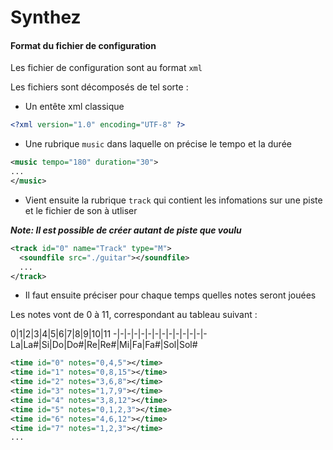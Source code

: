 # Synthez

#### Format du fichier de configuration

Les fichier de configuration sont au format ``xml``

Les fichiers sont décomposés de tel sorte :

- Un entête xml classique

```xml
<?xml version="1.0" encoding="UTF-8" ?>
```

- Une rubrique ``music`` dans laquelle on précise le tempo et la durée

```xml
<music tempo="180" duration="30">
...
</music>
```

- Vient ensuite la rubrique ``track`` qui contient les infomations sur une piste et le fichier de son à utliser

***Note: Il est possible de créer autant de piste que voulu***

```xml
<track id="0" name="Track" type="M">
  <soundfile src="./guitar"></soundfile>
  ...
</track>
```

- Il faut ensuite préciser pour chaque temps quelles notes seront jouées

Les notes vont de 0 à 11, correspondant au tableau suivant :

0|1|2|3|4|5|6|7|8|9|10|11
-|-|-|-|-|-|-|-|-|-|-|-|-|-
La|La#|Si|Do|Do#|Re|Re#|Mi|Fa|Fa#|Sol|Sol#

```xml
<time id="0" notes="0,4,5"></time>
<time id="1" notes="0,8,15"></time>
<time id="2" notes="3,6,8"></time>
<time id="3" notes="1,7,9"></time>
<time id="4" notes="3,8,12"></time>
<time id="5" notes="0,1,2,3"></time>
<time id="6" notes="4,6,12"></time>
<time id="7" notes="1,2,3"></time>
...
```
